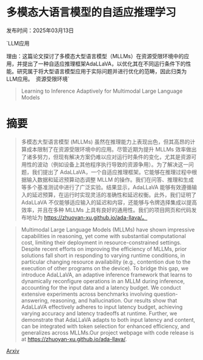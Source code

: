 # 多模态大语言模型的自适应推理学习

发布时间：2025年03月13日

`LLM应用

理由：这篇论文探讨了多模态大型语言模型（MLLMs）在资源受限环境中的应用，并提出了一种自适应推理框架AdaLLaVA，以优化其在不同运行条件下的性能。研究属于将大型语言模型应用于实际问题并进行优化的范畴，因此归类为LLM应用。` `资源受限环境`

> Learning to Inference Adaptively for Multimodal Large Language Models

# 摘要

> 多模态大型语言模型 (MLLMs) 虽然在推理能力上表现出色，但其高昂的计算成本限制了在资源受限环境中的应用。尽管近期为提升 MLLMs 效率做出了诸多努力，但现有解决方案仍难以应对运行时条件的变化，尤其是资源可用性的波动（例如设备上其他程序执行导致的资源争用）。为了解决这一问题，我们提出了 AdaLLaVA，一个自适应推理框架。它能够在推理过程中根据输入数据和延迟预算动态调整 MLLM 的操作。我们在问答、推理和生成等多个基准测试中进行了广泛实验。结果显示，AdaLLaVA 能够有效遵循输入的延迟预算，在运行时实现灵活的准确性和延迟权衡。此外，我们证明了 AdaLLaVA 不仅能够适应输入的延迟和内容，还能够与令牌选择集成以提高效率，并且在多种 MLLMs 上具有良好的通用性。我们的项目网页和代码发布地址为 https://zhuoyan-xu.github.io/ada-llava/。

> Multimodal Large Language Models (MLLMs) have shown impressive capabilities in reasoning, yet come with substantial computational cost, limiting their deployment in resource-constrained settings. Despite recent efforts on improving the efficiency of MLLMs, prior solutions fall short in responding to varying runtime conditions, in particular changing resource availability (e.g., contention due to the execution of other programs on the device). To bridge this gap, we introduce AdaLLaVA, an adaptive inference framework that learns to dynamically reconfigure operations in an MLLM during inference, accounting for the input data and a latency budget. We conduct extensive experiments across benchmarks involving question-answering, reasoning, and hallucination. Our results show that AdaLLaVA effectively adheres to input latency budget, achieving varying accuracy and latency tradeoffs at runtime. Further, we demonstrate that AdaLLaVA adapts to both input latency and content, can be integrated with token selection for enhanced efficiency, and generalizes across MLLMs.Our project webpage with code release is at https://zhuoyan-xu.github.io/ada-llava/.

[Arxiv](https://arxiv.org/abs/2503.10905)